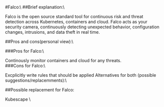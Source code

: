 #Falco:\ 
##Brief explanation:\ 


Falco is the open source standard tool for continuous risk and threat detection across Kubernetes, containers and cloud. Falco acts as your security camera, continuously detecting unexpected behavior, configuration changes, intrusions, and data theft in real time.

##Pros and cons(personal view):\ 


###Pros for Falco:\ 


Continously monitor containers and cloud for any threats.\
###Cons for Falco:\ 


Excplicitly write rules that should be applied
Alternatives for both (possible suggestions/replacemments):\ 

##Possible replacement for Falco:  

Kubescape \ 

